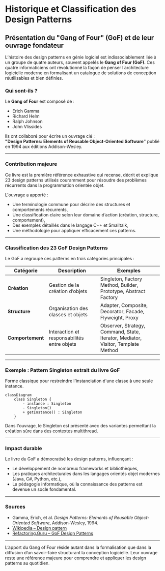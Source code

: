 # Historique et Classification des Design Patterns

## Présentation du "Gang of Four" (GoF) et de leur ouvrage fondateur

L’histoire des design patterns en génie logiciel est indissociablement liée à un groupe de quatre auteurs, souvent appelés le **Gang of Four (GoF)**. Ces quatre informaticiens ont révolutionné la façon de penser l’architecture logicielle moderne en formalisant un catalogue de solutions de conception réutilisables et bien définies.

### Qui sont-ils ?

Le **Gang of Four** est composé de :  
- Erich Gamma  
- Richard Helm  
- Ralph Johnson  
- John Vlissides

Ils ont collaboré pour écrire un ouvrage clé :  
**"Design Patterns: Elements of Reusable Object-Oriented Software"** publié en 1994 aux éditions Addison-Wesley.

---

### Contribution majeure

Ce livre est la première référence exhaustive qui recense, décrit et explique 23 design patterns utilisés couramment pour résoudre des problèmes récurrents dans la programmation orientée objet.

L'ouvrage a apporté :  
- Une terminologie commune pour décrire des structures et comportements récurrents,  
- Une classification claire selon leur domaine d’action (création, structure, comportement),  
- Des exemples détaillés dans le langage C++ et Smalltalk,  
- Une méthodologie pour appliquer efficacement ces patterns.

---

### Classification des 23 GoF Design Patterns

Le GoF a regroupé ces patterns en trois catégories principales :

| Catégorie        | Description                                  | Exemples                         |
|------------------|----------------------------------------------|---------------------------------|
| **Création**     | Gestion de la création d’objets              | Singleton, Factory Method, Builder, Prototype, Abstract Factory  |
| **Structure**    | Organisation des classes et objets           | Adapter, Composite, Decorator, Facade, Flyweight, Proxy           |
| **Comportement** | Interaction et responsabilités entre objets | Observer, Strategy, Command, State, Iterator, Mediator, Visitor, Template Method |

---

### Exemple : Pattern Singleton extrait du livre GoF

Forme classique pour restreindre l'instanciation d'une classe à une seule instance.

```mermaid
classDiagram
    class Singleton {
        - instance : Singleton
        - Singleton()
        + getInstance() : Singleton
    }
```

Dans l'ouvrage, le Singleton est présenté avec des variantes permettant la création sûre dans des contextes multithread.

---

### Impact durable

Le livre du GoF a démocratisé les design patterns, influençant :

- Le développement de nombreux frameworks et bibliothèques,  
- Les pratiques architecturales dans les langages orientés objet modernes (Java, C#, Python, etc.),  
- La pédagogie informatique, où la connaissance des patterns est devenue un socle fondamental.

---

### Sources

- Gamma, Erich, et al. *Design Patterns: Elements of Reusable Object-Oriented Software*, Addison-Wesley, 1994.  
- [Wikipedia – Design pattern](https://en.wikipedia.org/wiki/Software_design_pattern#Gang_of_Four_patterns)  
- [Refactoring.Guru – GoF Design Patterns](https://refactoring.guru/design-patterns/gang-of-four)  

---

L’apport du Gang of Four réside autant dans la formalisation que dans la diffusion d’un savoir-faire structurant la conception logicielle. Leur ouvrage reste une référence majeure pour comprendre et appliquer les design patterns au quotidien.